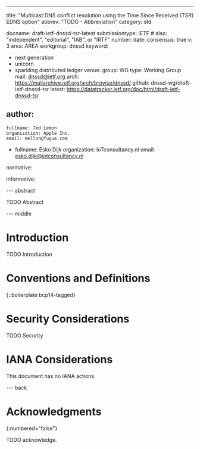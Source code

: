 ---
title: "Multicast DNS conflict resolution using the Time Since Received (TSR) EDNS option"
abbrev: "TODO - Abbreviation"
category: std

docname: draft-ietf-dnssd-tsr-latest
submissiontype: IETF  # also: "independent", "editorial", "IAB", or "IRTF"
number:
date:
consensus: true
v: 3
area: AREA
workgroup: dnssd
keyword:
 - next generation
 - unicorn
 - sparkling distributed ledger
venue:
  group: WG
  type: Working Group
  mail: dnssd@ietf.org
  arch: https://mailarchive.ietf.org/arch/browse/dnssd/
  github: dnssd-wg/draft-ietf-dnssd-tsr
  latest: https://datatracker.ietf.org/doc/html/draft-ietf-dnssd-tsr

author:
 -
    fullname: Ted Lemon
    organization: Apple Inc.
    email: mellon@fugue.com
 -
    fullname: Esko Dijk
    organization: IoTconsultancy.nl
    email: esko.dijk@iotconsultancy.nl

normative:

informative:


--- abstract

TODO Abstract


--- middle

# Introduction

TODO Introduction


# Conventions and Definitions

{::boilerplate bcp14-tagged}


# Security Considerations

TODO Security


# IANA Considerations

This document has no IANA actions.


--- back

# Acknowledgments
{:numbered="false"}

TODO acknowledge.
